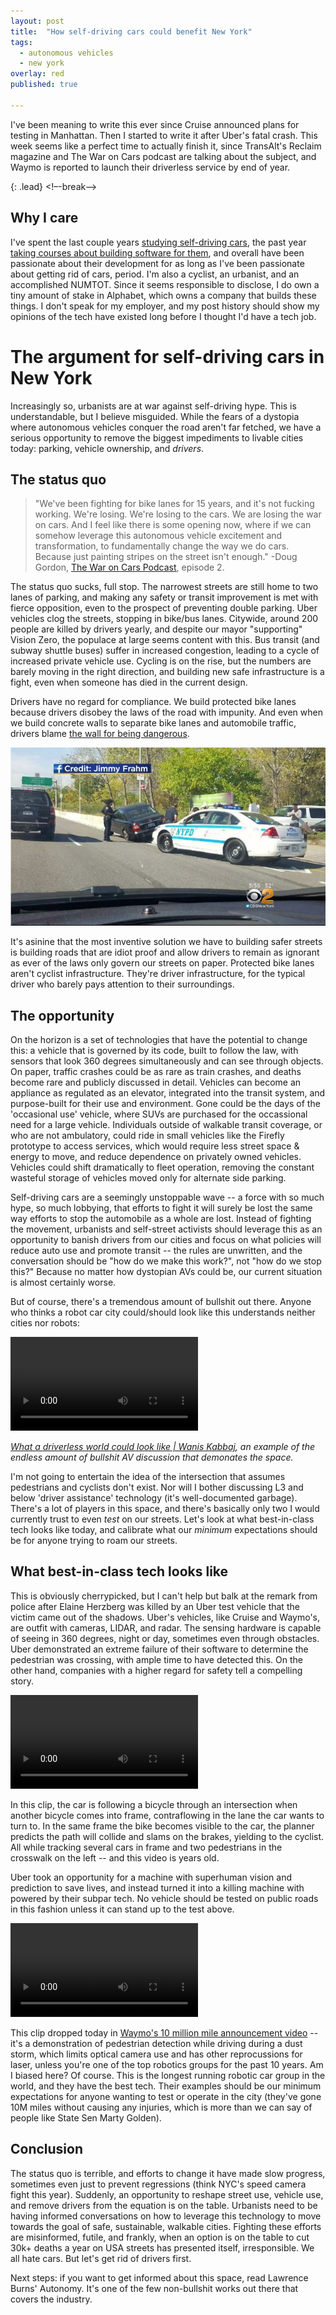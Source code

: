 ```yaml
---
layout: post
title:  "How self-driving cars could benefit New York"
tags:
  - autonomous vehicles
  - new york
overlay: red
published: true

---
```


I've been meaning to write this ever since Cruise announced plans for testing in Manhattan. Then I started to write it after Uber's fatal crash. This week seems like a perfect time to actually finish it, since TransAlt's Reclaim magazine and The War on Cars podcast are talking about the subject, and Waymo is reported to launch their driverless service by end of year.

{: .lead}
<!–-break-–>

## Why I care

I've spent the last couple years [studying self-driving cars](https://jaxbot.me/articles/self-driving-car-koala-7-11-2015), the past year [taking courses about building software for them](https://github.com/jaxbot/udacity-car-projects), and overall have been passionate about their development for as long as I've been passionate about getting rid of cars, period. I'm also a cyclist, an urbanist, and an accomplished NUMTOT. Since it seems responsible to disclose, I do own a tiny amount of stake in Alphabet, which owns a company that builds these things. I don't speak for my employer, and my post history should show my opinions of the tech have existed long before I thought I'd have a tech job.

# The argument for self-driving cars in New York

Increasingly so, urbanists are at war against self-driving hype. This is understandable, but I believe misguided. While the fears of a dystopia where autonomous vehicles conquer the road aren't far fetched, we have a serious opportunity to remove the biggest impediments to livable cities today: parking, vehicle ownership, and *drivers*.

## The status quo

>"We've been fighting for bike lanes for 15 years, and it's not fucking working. We're losing. We're losing to the cars. We are losing the war on cars. And I feel like there is some opening now, where if we can somehow leverage this autonomous vehicle excitement and transformation, to fundamentally change the way we do cars. Because just painting stripes on the street isn't enough." -Doug Gordon, [The War on Cars Podcast](https://www.patreon.com/posts/war-on-cars-21662594), episode 2.

The status quo sucks, full stop. The narrowest streets are still home to two lanes of parking, and making any safety or transit improvement is met with fierce opposition, even to the prospect of preventing double parking. Uber vehicles clog the streets, stopping in bike/bus lanes. Citywide, around 200 people are killed by drivers yearly, and despite our mayor "supporting" Vision Zero, the populace at large seems content with this. Bus transit (and subway shuttle buses) suffer in increased congestion, leading to a cycle of increased private vehicle use. Cycling is on the rise, but the numbers are barely moving in the right direction, and building new safe infrastructure is a fight, even when someone has died in the current design.

Drivers have no regard for compliance. We build protected bike lanes because drivers disobey the laws of the road with impunity. And even when we build concrete walls to separate bike lanes and automobile traffic, drivers blame [the wall for being dangerous](https://newyork.cbslocal.com/2017/11/09/queens-problematic-bike-lanes/).

<img src="/uploads/bike-lane-crunch.jpg" alt="A car impaled on a concrete barrier separating the road from the bike lane.">

It's asinine that the most inventive solution we have to building safer streets is building roads that are idiot proof and allow drivers to remain as ignorant as ever of the laws only govern our streets on paper. Protected bike lanes aren't cyclist infrastructure. They're driver infrastructure, for the typical driver who barely pays attention to their surroundings.

## The opportunity

On the horizon is a set of technologies that have the potential to change this: a vehicle that is governed by its code, built to follow the law, with sensors that look 360 degrees simultaneously and can see through objects. On paper, traffic crashes could be as rare as train crashes, and deaths become rare and publicly discussed in detail. Vehicles can become an appliance as regulated as an elevator, integrated into the transit system, and purpose-built for their use and environment. Gone could be the days of the 'occasional use' vehicle, where SUVs are purchased for the occassional need for a large vehicle. Individuals outside of walkable transit coverage, or who are not ambulatory, could ride in small vehicles like the Firefly prototype to access services, which would require less street space & energy to move, and reduce dependence on privately owned vehicles. Vehicles could shift dramatically to fleet operation, removing the constant wasteful storage of vehicles moved only for alternate side parking.

Self-driving cars are a seemingly unstoppable wave -- a force with so much hype, so much lobbying, that efforts to fight it will surely be lost the same way efforts to stop the automobile as a whole are lost. Instead of fighting the movement, urbanists and self-street activists should leverage this as an opportunity to banish drivers from our cities and focus on what policies will reduce auto use and promote transit -- the rules are unwritten, and the conversation should be "how do we make this work?", not "how do we stop this?" Because no matter how dystopian AVs could be, our current situation is almost certainly worse.

But of course, there's a tremendous amount of bullshit out there. Anyone who thinks a robot car city could/should look like this understands neither cities nor robots:

<video src="/uploads/autonomous-intersection.mp4" autoplay="true" loop="true"></video>

<cite>[What a driverless world could look like | Wanis Kabbaj](https://www.youtube.com/watch?v=OlLFK8oSNEM&t=3s), an example of the endless amount of bullshit AV discussion that demonates the space.</cite>

I'm not going to entertain the idea of the intersection that assumes pedestrians and cyclists don't exist. Nor will I bother discussing L3 and below 'driver assistance' technology (it's well-documented garbage). There's a lot of players in this space, and there's basically only two I would currently trust to even *test* on our streets. Let's look at what best-in-class tech looks like today, and calibrate what our *minimum* expectations should be for anyone trying to roam our streets.

## What best-in-class tech looks like

This is obviously cherrypicked, but I can't help but balk at the remark from police after Elaine Herzberg was killed by an Uber test vehicle that the victim came out of the shadows. Uber's vehicles, like Cruise and Waymo's, are outfit with cameras, LIDAR, and radar. The sensing hardware is capable of seeing in 360 degrees, night or day, sometimes even through obstacles. Uber demonstrated an extreme failure of their software to determine the pedestrian was crossing, with ample time to have detected this. On the other hand, companies with a higher regard for safety tell a compelling story.

<video src="/uploads/waymo_sxsw_bike.mp4" autoplay="true" loop="true"></video>

In this clip, the car is following a bicycle through an intersection when another bicycle comes into frame, contraflowing in the lane the car wants to turn to. In the same frame the bike becomes visible to the car, the planner predicts the path will collide and slams on the brakes, yielding to the cyclist. All while tracking several cars in frame and two pedestrians in the crosswalk on the left -- and this video is years old.

Uber took an opportunity for a machine with superhuman vision and prediction to save lives, and instead turned it into a killing machine with powered by their subpar tech. No vehicle should be tested on public roads in this fashion unless it can stand up to the test above.

<video src="/uploads/waymo_dust.mp4" autoplay="true" loop="true"></video>

This clip dropped today in [Waymo's 10 million mile announcement video](https://www.youtube.com/watch?v=ROAwXEqDk7k) -- it's a demonstration of pedestrian detection while driving during a dust storm, which limits optical camera use and has other reprocussions for laser, unless you're one of the top robotics groups for the past 10 years. Am I biased here? Of course. This is the longest running robotic car group in the world, and they have the best tech. Their examples should be our minimum expectations for anyone wanting to test or operate in the city (they've gone 10M miles without causing any injuries, which is more than we can say of people like State Sen Marty Golden).

## Conclusion

The status quo is terrible, and efforts to change it have made slow progress, sometimes even just to prevent regressions (think NYC's speed camera fight this year). Suddenly, an opportunity to reshape street use, vehicle use, and remove drivers from the equation is on the table. Urbanists need to be having informed conversations on how to leverage this technology to move towards the goal of safe, sustainable, walkable cities. Fighting these efforts are misinformed, futile, and frankly, when an option is on the table to cut 30k+ deaths a year on USA streets has presented itself, irresponsible. We all hate cars. But let's get rid of drivers first.

Next steps: if you want to get informed about this space, read Lawrence Burns' Autonomy. It's one of the few non-bullshit works out there that covers the industry.
